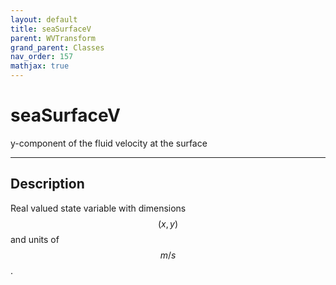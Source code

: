 ```yaml
---
layout: default
title: seaSurfaceV
parent: WVTransform
grand_parent: Classes
nav_order: 157
mathjax: true
---
```


#  seaSurfaceV

y-component of the fluid velocity at the surface


---

## Description
Real valued state variable with dimensions $$(x,y)$$ and units of $$m/s$$.


